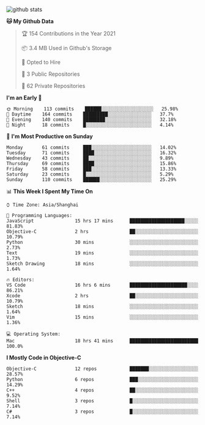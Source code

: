 
![github stats](https://github-readme-stats.vercel.app/api?username=ChesterYue&show_icons=true&count_private=true)

<!-- ![wakatime](https://github-readme-stats.vercel.app/api/wakatime?username=ChesterYue&layout=compact) -->

<!-- ![wakatime](https://github-readme-stats.vercel.app/api/top-langs/?username=ChesterYue&layout=compact) -->

<!--START_SECTION:waka-->
**🐱 My Github Data** 

> 🏆 154 Contributions in the Year 2021
 > 
> 📦 3.4 MB Used in Github's Storage 
 > 
> 💼 Opted to Hire
 > 
> 📜 3 Public Repositories 
 > 
> 🔑 62 Private Repositories  
 > 
**I'm an Early 🐤** 

```text
🌞 Morning    113 commits    ██████░░░░░░░░░░░░░░░░░░░   25.98% 
🌆 Daytime    164 commits    █████████░░░░░░░░░░░░░░░░   37.7% 
🌃 Evening    140 commits    ████████░░░░░░░░░░░░░░░░░   32.18% 
🌙 Night      18 commits     █░░░░░░░░░░░░░░░░░░░░░░░░   4.14%

```
📅 **I'm Most Productive on Sunday** 

```text
Monday       61 commits     ███░░░░░░░░░░░░░░░░░░░░░░   14.02% 
Tuesday      71 commits     ████░░░░░░░░░░░░░░░░░░░░░   16.32% 
Wednesday    43 commits     ██░░░░░░░░░░░░░░░░░░░░░░░   9.89% 
Thursday     69 commits     ████░░░░░░░░░░░░░░░░░░░░░   15.86% 
Friday       58 commits     ███░░░░░░░░░░░░░░░░░░░░░░   13.33% 
Saturday     23 commits     █░░░░░░░░░░░░░░░░░░░░░░░░   5.29% 
Sunday       110 commits    ██████░░░░░░░░░░░░░░░░░░░   25.29%

```


📊 **This Week I Spent My Time On** 

```text
⌚︎ Time Zone: Asia/Shanghai

💬 Programming Languages: 
JavaScript               15 hrs 17 mins      ████████████████████░░░░░   81.83% 
Objective-C              2 hrs               ██░░░░░░░░░░░░░░░░░░░░░░░   10.79% 
Python                   30 mins             ░░░░░░░░░░░░░░░░░░░░░░░░░   2.73% 
Text                     19 mins             ░░░░░░░░░░░░░░░░░░░░░░░░░   1.73% 
Sketch Drawing           18 mins             ░░░░░░░░░░░░░░░░░░░░░░░░░   1.64%

🔥 Editors: 
VS Code                  16 hrs 6 mins       █████████████████████░░░░   86.21% 
Xcode                    2 hrs               ██░░░░░░░░░░░░░░░░░░░░░░░   10.79% 
Sketch                   18 mins             ░░░░░░░░░░░░░░░░░░░░░░░░░   1.64% 
Vim                      15 mins             ░░░░░░░░░░░░░░░░░░░░░░░░░   1.36%

💻 Operating System: 
Mac                      18 hrs 41 mins      █████████████████████████   100.0%

```

**I Mostly Code in Objective-C** 

```text
Objective-C              12 repos            ███████░░░░░░░░░░░░░░░░░░   28.57% 
Python                   6 repos             ███░░░░░░░░░░░░░░░░░░░░░░   14.29% 
C++                      4 repos             ██░░░░░░░░░░░░░░░░░░░░░░░   9.52% 
Shell                    3 repos             █░░░░░░░░░░░░░░░░░░░░░░░░   7.14% 
C#                       3 repos             █░░░░░░░░░░░░░░░░░░░░░░░░   7.14%

```



<!--END_SECTION:waka-->